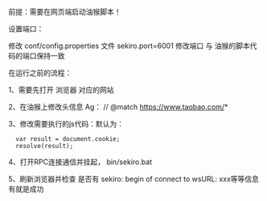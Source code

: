 
前提：需要在网页端启动油猴脚本！

设置端口：

修改 conf/config.properties 文件 sekiro.port=6001  修改端口 与 油猴的脚本代码的端口保持一致

在运行之前的流程：

1、需要先打开 浏览器 对应的网站

2、在油猴上修改头信息   Ag：       // @match        https://www.taobao.com/*

3、修改需要执行的js代码：默认为：           

      var result = document.cookie;
      resolve(result);
                                          
4、打开RPC连接通信并挂起，  bin/sekiro.bat

5、刷新浏览器并检查 是否有 sekiro: begin of connect to wsURL: xxx等等信息  有就是成功
